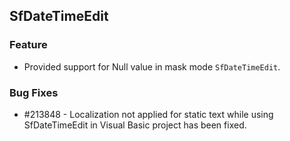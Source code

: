 ## SfDateTimeEdit

### Feature

*	Provided support for Null value in mask mode `SfDateTimeEdit`. 

### Bug Fixes

* \#213848 - Localization not applied for static text while using SfDateTimeEdit in Visual Basic project has been fixed.